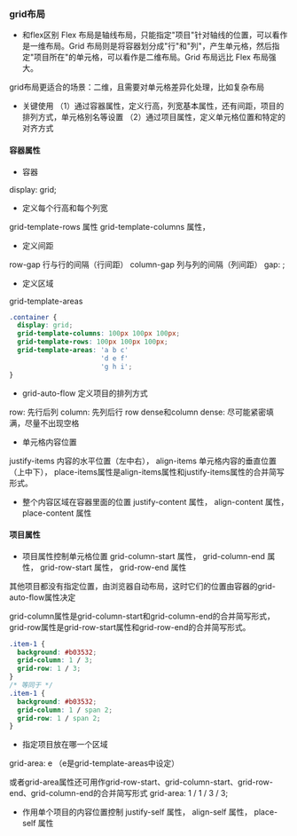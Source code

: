 ### grid布局

* 和flex区别
Flex 布局是轴线布局，只能指定"项目"针对轴线的位置，可以看作是一维布局。Grid 布局则是将容器划分成"行"和"列"，产生单元格，然后指定"项目所在"的单元格，可以看作是二维布局。Grid 布局远比 Flex 布局强大。

grid布局更适合的场景：二维，且需要对单元格差异化处理，比如复杂布局

* 关键使用
（1）通过容器属性，定义行高，列宽基本属性，还有间距，项目的排列方式，单元格别名等设置
（2）通过项目属性，定义单元格位置和特定的对齐方式

#### 容器属性

* 容器

display: grid;

* 定义每个行高和每个列宽

grid-template-rows 属性
grid-template-columns 属性，

* 定义间距

row-gap 行与行的间隔（行间距）
column-gap 列与列的间隔（列间距）
gap: <grid-row-gap> <grid-column-gap>;

* 定义区域

grid-template-areas

```css
.container {
  display: grid;
  grid-template-columns: 100px 100px 100px;
  grid-template-rows: 100px 100px 100px;
  grid-template-areas: 'a b c'
                       'd e f'
                       'g h i';
}
```

* grid-auto-flow 定义项目的排列方式

row: 先行后列
column: 先列后行
row dense和column dense:  尽可能紧密填满，尽量不出现空格

* 单元格内容位置

justify-items 内容的水平位置（左中右），
align-items 单元格内容的垂直位置（上中下），
place-items属性是align-items属性和justify-items属性的合并简写形式。

* 整个内容区域在容器里面的位置
justify-content 属性，
align-content 属性，
place-content 属性

#### 项目属性

* 项目属性控制单元格位置
grid-column-start 属性，
grid-column-end 属性，
grid-row-start 属性，
grid-row-end 属性

其他项目都没有指定位置，由浏览器自动布局，这时它们的位置由容器的grid-auto-flow属性决定

grid-column属性是grid-column-start和grid-column-end的合并简写形式，grid-row属性是grid-row-start属性和grid-row-end的合并简写形式。

```css
.item-1 {
  background: #b03532;
  grid-column: 1 / 3;
  grid-row: 1 / 3;
}
/* 等同于 */
.item-1 {
  background: #b03532;
  grid-column: 1 / span 2;
  grid-row: 1 / span 2;
}
```

* 指定项目放在哪一个区域

grid-area: e  （e是grid-template-areas中设定）

或者grid-area属性还可用作grid-row-start、grid-column-start、grid-row-end、grid-column-end的合并简写形式
grid-area: 1 / 1 / 3 / 3;


* 作用单个项目的内容位置控制
justify-self 属性，
align-self 属性，
place-self 属性